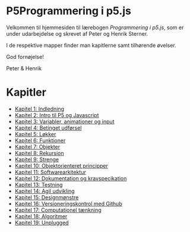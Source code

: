 # P5Programmering i p5.js

Velkommen til hjemmesiden til lærebogen *Programmering i p5.js*, som er under udarbejdelse og skrevet af Peter og Henrik Sterner. 

I de respektive mapper finder man kapitlerne samt tilhørende øvelser.

God fornøjelse!

Peter & Henrik


# Kapitler

- [Kapitel 1: Indledning](kap1/kap1.md)
- [Kapitel 2: Intro til P5 og Javascript](kap2/kap2.md)
- [Kapitel 3: Variabler, animationer og input](kap3/kap3.md)
- [Kapitel 4: Betinget udførsel](kap4/kap4.md)
- [Kapitel 5: Løkker](kap5/kap5.md)
- [Kapitel 6: Funktioner](kap6/kap6.md)
- [Kapitel 7: Objekter](kap7/kap7.md)
- [Kapitel 8: Rekursion](kap8/kap8.md)
- [Kapitel 9: Strenge](kap9/kap9.md)
- [Kapitel 10: Objektorienteret principper](kap10/kap10.md)
- [Kapitel 11: Softwarearkitektur](kap10/kap11.md)
- [Kapitel 12: Dokumentation og kravspecikation](kap11/kap12.md)
- [Kapitel 13: Testning](kap10/kap10.md)
- [Kapitel 14: Agil udvikling](kap10/kap10.md)
- [Kapitel 15: Designmønstre](kap10/kap10.md)
- [Kapitel 16: Versioneringskontrol med Github](kap10/kap10.md)
- [Kapitel 17: Computationel tænkning](kap10/kap10.md)
- [Kapitel 18: Algoritmer](kap10/kap10.md)
- [Kapitel 19: Unplugged](kap10/kap10.md)


